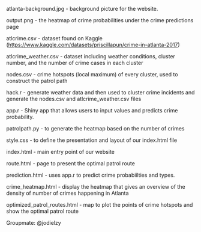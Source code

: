 atlanta-background.jpg - background picture for the website.

output.png - the heatmap of crime probabilities under the crime predictions page

atlcrime.csv - dataset found on Kaggle (https://www.kaggle.com/datasets/priscillapun/crime-in-atlanta-2017)

atlcrime_weather.csv - dataset including weather conditions, cluster number, and the number of crime cases in each cluster

nodes.csv - crime hotspots (local maximum) of every cluster, used to construct the patrol path 

hack.r - generate weather data and then used to cluster crime incidents and generate the nodes.csv and atlcrime_weather.csv files

app.r - Shiny app that allows users to input values and predicts crime probability. 

patrolpath.py - to generate the heatmap based on the number of crimes

style.css - to define the presentation and layout of our index.html file

index.html - main entry point of our website

route.html - page to present the optimal patrol route 

prediction.html - uses app.r to predict crime probabiilties and types.

crime_heatmap.html - display the heatmap that gives an overview of the density of number of crimes happening in Atlanta

optimized_patrol_routes.html - map to plot the points of crime hotspots and show the optimal patrol route

Groupmate: @jodielzy
